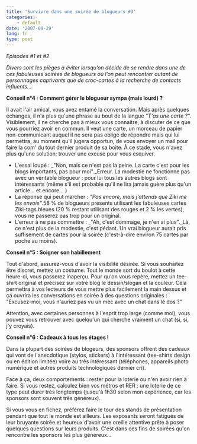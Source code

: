 ```yaml
---
title: 'Survivre dans une soirée de blogueurs #3'
categories:
    - default
date: '2007-09-29'
lang: fr
type: post
---
```


_Episodes #1 et #2_</p>

_Divers sont les pièges à éviter lorsqu&#x2019;on décide de se rendre dans une de ces fabuleuses soirées de blogueurs o&#xF9; l&#x2019;on peut rencontrer autant de personnages captivants que de croc-cartes à la recherche de contacts influents&#x2026;_

**Conseil n&#xB0;4&nbsp;: Comment gérer le blogueur sympa (mais lourd)&nbsp;?**

Il avait l'air amical, vous avez entamé la conversation. Mais après quelques échanges, il n'a plus qu'une phrase au bout de la langue _&quot;T'as une carte&nbsp;?&quot;_. Visiblement, il ne cherche pas à mieux vous connaitre, à discuter de ce que vous pourriez avoir en commun. Il veut une carte, un morceau de papier non-communicant auquel il ne sera pas obligé de répondre mais qui lui permettra, au moment qu'il jugera opportun, de vous envoyer un mail pour faire la com' du tout dernier produit de sa boite. À ce stade, vous n'avez plus qu'une solution: trouver une excuse pour vous esquiver.

*   L'essai loupé&nbsp;: _&quot;Non, mais ce n'est pas la peine. La carte c'est pour les blogs importants, pas pour moi&quot;._Erreur. La modestie ne fonctionne pas avec un véritable blogueur&nbsp;: pour lui tous les autres blogs sont intéressants (même s'il est probable qu'il ne lira jamais guère plus qu'un article… et encore… )
*   La réponse qui peut marcher&nbsp;: _&quot;Pas encore, mais j'attends que Ziki me les envoie&quot;_.58 % de blogueurs présents utilisant les fabuleuses cartes Ziki-tags bleues (20 % restant utilisant des rouges et 2 % les vertes), vous ne passerez pas trop pour un original.
*   L'erreur à ne pas commettre&nbsp;: _&quot;Ah, c'est dommage, je n'en ai plus&quot;._Là, ce n'est plus de la modestie, c'est pédant. Un vrai blogueur aurait pris suffisement de cartes pour la soirée (c'est-à-dire environ 75 cartes par poche au moins).

**Conseil n&#xB0;5&nbsp;: Soigner son habillement**

Tout d'abord, assurez-vous d'avoir la visibilité désirée. Si vous souhaitez être discret, mettez un costume. Tout le monde sort du boulot à cette heure-ci, vous passerez inaperçu. Pour qu'on vous repère, mettez un tee-shirt original et précisez sur votre blog le dessin/slogan et la couleur. Cela permettra à vos lecteurs de vous mettre plus facilement la main dessus et ça ouvrira les conversations en soirée à des questions originales&nbsp;: &quot;Excusez-moi, vous n'auriez pas vu un mec avec un chat dans le dos&nbsp;?&quot;

Attention, avec certaines personnes à l'esprit trop large (comme moi), vous pouvez vous retrouver avec quelqu'un qui cherche vraiment un chat (si, si, j'y croyais).

**Conseil n&#xB0;6&nbsp;: Cadeaux à tous les étages&nbsp;!**

Dans la plupart des soirées de blogeurs, des sponsors offrent des cadeaux qui vont de l'anecdotique (stylos, stickers) à l'intéressant (tee-shirts design ou en édition limitée) voire au très intéressant (téléphones, appareils photo numérique et autres produits technologiques dernier cri).

Face à ça, deux comportements&nbsp;: rester pour la loterie ou n'en avoir rien à faire. Si vous restez, calculez bien vos métros et RER&nbsp;: une loterie de ce type peut durer très longtemps (jusqu'à 1h30 selon mon expérience, car les sponsors sont souvent très généreux).

Si vous vous en fichez, préférez faire le tour des stands de présentation pendant que tout le monde est ailleurs. Les exposants seront fatigués de leur bruyante soirée et heureux d'avoir une oreille attentive prête à poser quelques questions sur leurs produits. C'est dans ces fins de soirées qu'on rencontre les sponsors les plus généreux…